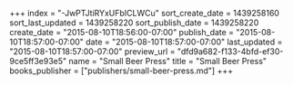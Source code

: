 +++
index = "-JwPTJtiRYxUFbICLWCu"
sort_create_date = 1439258160
sort_last_updated = 1439258220
sort_publish_date = 1439258220
create_date = "2015-08-10T18:56:00-07:00"
publish_date = "2015-08-10T18:57:00-07:00"
date = "2015-08-10T18:57:00-07:00"
last_updated = "2015-08-10T18:57:00-07:00"
preview_url = "dfd9a682-f133-4bfd-ef30-9ce5ff3e93e5"
name = "Small Beer Press"
title = "Small Beer Press"
books_publisher = ["publishers/small-beer-press.md"]
+++
